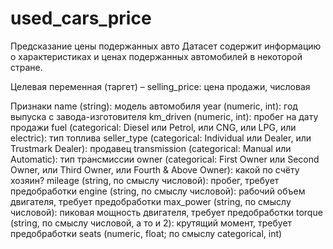 # used_cars_price
Предсказание цены подержанных авто
Датасет содержит информацию о характеристиках и ценах подержанных автомобилей в некоторой стране.

Целевая переменная (таргет) – selling_price: цена продажи, числовая

Признаки
name (string): модель автомобиля
year (numeric, int): год выпуска с завода-изготовителя
km_driven (numeric, int): пробег на дату продажи
fuel (categorical: Diesel или Petrol, или CNG, или LPG, или electric): тип топлива
seller_type (categorical: Individual или Dealer, или Trustmark Dealer): продавец
transmission (categorical: Manual или Automatic): тип трансмиссии
owner (categorical: First Owner или Second Owner, или Third Owner, или Fourth & Above Owner): какой по счёту хозяин?
mileage (string, по смыслу числовой): пробег, требует предобработки
engine (string, по смыслу числовой): рабочий объем двигателя, требует предобработки
max_power (string, по смыслу числовой): пиковая мощность двигателя, требует предобработки
torque (string, по смыслу числовой, а то и 2): крутящий момент, требует предобработки
seats (numeric, float; по смыслу categorical, int)

